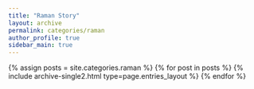 ```yaml
---
title: "Raman Story"
layout: archive
permalink: categories/raman
author_profile: true
sidebar_main: true
---
```




{% assign posts = site.categories.raman %}
{% for post in posts %} {% include archive-single2.html type=page.entries_layout %} {% endfor %}